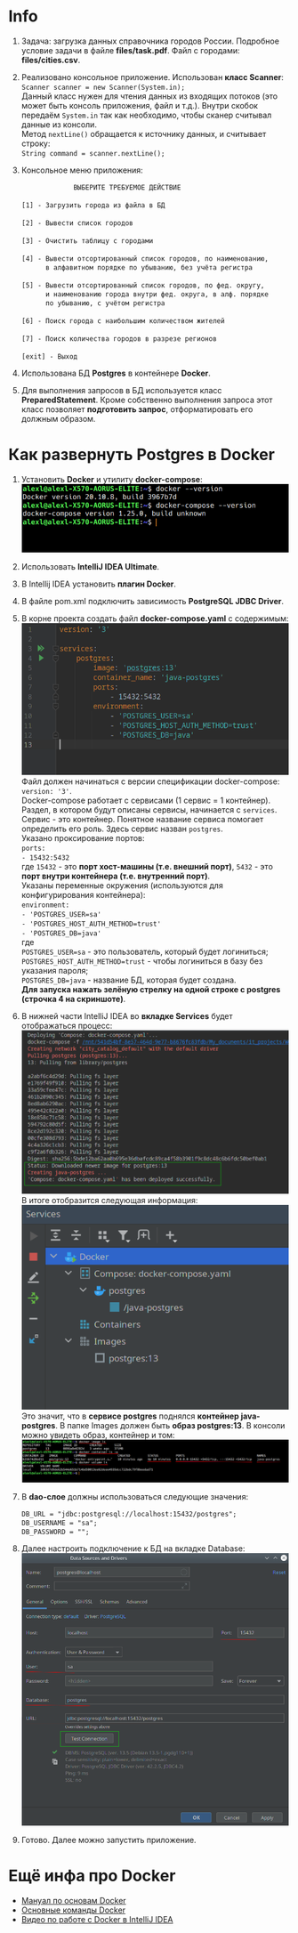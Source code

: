 # Info
1. Задача: загрузка данных справочника городов России. Подробное условие задачи в файле **files/task.pdf**.
Файл с городами: **files/cities.csv**.
2. Реализовано консольное приложение. Использован **класс Scanner**:  
`Scanner scanner = new Scanner(System.in);`  
Данный класс нужен для чтения данных из входящих потоков (это может быть консоль приложения, файл и т.д.). 
Внутри скобок передаём `System.in` так как необходимо, чтобы сканер считывал данные из консоли.  
Метод `nextLine()` обращается к источнику данных, и считывает строку:  
`String command = scanner.nextLine();`
3. Консольное меню приложения:

                    ВЫБЕРИТЕ ТРЕБУЕМОЕ ДЕЙСТВИЕ                      
                                                                     
       [1] - Загрузить города из файла в БД                          
                                                                     
       [2] - Вывести список городов                                  
                                                                     
       [3] - Очистить таблицу с городами                             
                                                                     
       [4] - Вывести отсортированный список городов, по наименованию,
             в алфавитном порядке по убыванию, без учёта регистра    
                                                                     
       [5] - Вывести отсортированный список городов, по фед. округу, 
             и наименованию города внутри фед. округа, в алф. порядке
             по убыванию, с учётом регистра                          
                                                                     
       [6] - Поиск города с наибольшим количеством жителей           
                                                                     
       [7] - Поиск количества городов в разрезе регионов             
                                                                     
       [exit] - Выход     

4. Использована БД **Postgres** в контейнере **Docker**.
5. Для выполнения запросов в БД используется класс **PreparedStatement**. Кроме собственно выполнения запроса 
этот класс позволяет **подготовить запрос**, отформатировать его должным образом.

# Как развернуть Postgres в Docker
1. Установить **Docker** и утилиту **docker-compose**:  
![](https://github.com/aleksey-nsk/city_catalog/blob/master/screenshots/00_docker_and_compose.png)  
2. Использовать **IntelliJ IDEA Ultimate**.
3. В Intellij IDEA установить **плагин Docker**.
4. В файле pom.xml подключить зависимость **PostgreSQL JDBC Driver**.
5. В корне проекта создать файл **docker-compose.yaml** с содержимым:  
![](https://github.com/aleksey-nsk/city_catalog/blob/master/screenshots/01_file_docker_compose.png)  
Файл должен начинаться с версии спецификации docker-compose: `version: '3'`.  
Docker-compose работает с сервисами (1 сервис = 1 контейнер). Раздел, в котором будут описаны сервисы,
начинается с `services`.  
Сервис - это контейнер. Понятное название сервиса помогает определить его роль. Здесь сервис
назван `postgres`.  
Указано проксирование портов:  
`ports:`  
`- 15432:5432`  
где `15432` - это **порт хост-машины (т.е. внешний порт)**, `5432` - это **порт внутри контейнера (т.е. внутренний порт)**.  
Указаны переменные окружения (используются для конфигурирования контейнера):  
`environment:`  
`- 'POSTGRES_USER=sa'`  
`- 'POSTGRES_HOST_AUTH_METHOD=trust'`  
`- 'POSTGRES_DB=java'`  
где  
`POSTGRES_USER=sa` - это пользователь, который будет логиниться;  
`POSTGRES_HOST_AUTH_METHOD=trust` - чтобы логиниться в базу без указания пароля;  
`POSTGRES_DB=java` - название БД, которая будет создана.  
**Для запуска нажать зелёную стрелку на одной строке с postgres (строчка 4 на скриншоте)**.
6. В нижней части IntelliJ IDEA во **вкладке Services** будет отображаться процесс:  
![](https://github.com/aleksey-nsk/city_catalog/blob/master/screenshots/02_start_docker.png)  
В итоге отобразится следующая информация:  
![](https://github.com/aleksey-nsk/city_catalog/blob/master/screenshots/03_docker_running.png)  
Это значит, что в **сервисе postgres** поднялся **контейнер java-postgres**.
В папке Images должен быть **образ postgres:13**. В консоли можно увидеть образ, контейнер и том:  
![](https://github.com/aleksey-nsk/city_catalog/blob/master/screenshots/04_image_container_volume.png)   
7. В **dao-слое** должны использоваться следующие значения:

       DB_URL = "jdbc:postgresql://localhost:15432/postgres";
       DB_USERNAME = "sa";
       DB_PASSWORD = "";

8. Далее настроить подключение к БД на вкладке Database:  
![](https://github.com/aleksey-nsk/city_catalog/blob/master/screenshots/05_data_source.png)  
9. Готово. Далее можно запустить приложение.

# Ещё инфа про Docker
- [Мануал по основам Docker](https://habr.com/ru/company/ruvds/blog/438796/)
- [Основные команды Docker](https://timeweb.com/ru/community/articles/osnovnye-komandy-docker)
- [Видео по работе с Docker в IntelliJ IDEA](https://www.youtube.com/watch?v=ck6xQqSOlpw)

